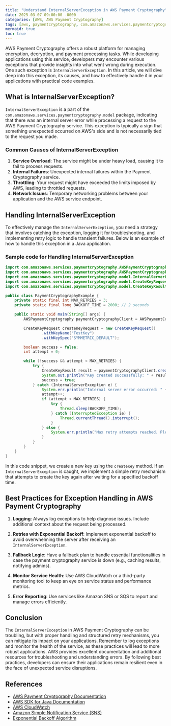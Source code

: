 ```yaml
---
title: "Understand InternalServerException in AWS Payment Cryptography"
date: 2025-03-07 09:00:00 -0000
categories: [AWS, AWS Payment Cryptography]
tags: [aws, paymentcryptography, com.amazonaws.services.paymentcryptography.model]
mermaid: true
toc: true
---
```



AWS Payment Cryptography offers a robust platform for managing encryption, decryption, and payment processing tasks. While developing applications using this service, developers may encounter various exceptions that provide insights into what went wrong during execution. One such exception is `InternalServerException`. In this article, we will dive deep into this exception, its causes, and how to effectively handle it in your applications with practical code examples.

## What is InternalServerException?

`InternalServerException` is a part of the `com.amazonaws.services.paymentcryptography.model` package, indicating that there was an internal server error while processing a request to the AWS Payment Cryptography service. This exception is typically a sign that something unexpected occurred on AWS's side and is not necessarily tied to the request you made.

### Common Causes of InternalServerException

1. **Service Overload**: The service might be under heavy load, causing it to fail to process requests.
2. **Internal Failures**: Unexpected internal failures within the Payment Cryptography service.
3. **Throttling**: Your request might have exceeded the limits imposed by AWS, leading to throttled requests.
4. **Network Issues**: Temporary networking problems between your application and the AWS service endpoint.

## Handling InternalServerException

To effectively manage the `InternalServerException`, you need a strategy that involves catching the exception, logging it for troubleshooting, and implementing retry logic to handle transient failures. Below is an example of how to handle this exception in a Java application.

### Sample code for Handling InternalServerException

```java
import com.amazonaws.services.paymentcryptography.AWSPaymentCryptography;
import com.amazonaws.services.paymentcryptography.AWSPaymentCryptographyClientBuilder;
import com.amazonaws.services.paymentcryptography.model.InternalServerException;
import com.amazonaws.services.paymentcryptography.model.CreateKeyRequest;
import com.amazonaws.services.paymentcryptography.model.CreateKeyResult;

public class PaymentCryptographyExample {
    private static final int MAX_RETRIES = 3;
    private static final long BACKOFF_TIME = 2000; // 2 seconds

    public static void main(String[] args) {
        AWSPaymentCryptography paymentCryptographyClient = AWSPaymentCryptographyClientBuilder.defaultClient();

        CreateKeyRequest createKeyRequest = new CreateKeyRequest()
                .withKeyName("TestKey")
                .withKeySpec("SYMMETRIC_DEFAULT");

        boolean success = false;
        int attempt = 0;

        while (!success && attempt < MAX_RETRIES) {
            try {
                CreateKeyResult result = paymentCryptographyClient.createKey(createKeyRequest);
                System.out.println("Key created successfully: " + result.getKeyArn());
                success = true;
            } catch (InternalServerException e) {
                System.err.println("Internal server error occurred: " + e.getMessage());
                attempt++;
                if (attempt < MAX_RETRIES) {
                    try {
                        Thread.sleep(BACKOFF_TIME);
                    } catch (InterruptedException ie) {
                        Thread.currentThread().interrupt();
                    }
                } else {
                    System.err.println("Max retry attempts reached. Please check the service status.");
                }
            }
        }
    }
}
```

In this code snippet, we create a new key using the `createKey` method. If an `InternalServerException` is caught, we implement a simple retry mechanism that attempts to create the key again after waiting for a specified backoff time.

## Best Practices for Exception Handling in AWS Payment Cryptography

1. **Logging**: Always log exceptions to help diagnose issues. Include additional context about the request being processed.
   
2. **Retries with Exponential Backoff**: Implement exponential backoff to avoid overwhelming the server after receiving an `InternalServerException`.

3. **Fallback Logic**: Have a fallback plan to handle essential functionalities in case the payment cryptography service is down (e.g., caching results, notifying admins).

4. **Monitor Service Health**: Use AWS CloudWatch or a third-party monitoring tool to keep an eye on service status and performance metrics.

5. **Error Reporting**: Use services like Amazon SNS or SQS to report and manage errors efficiently.

## Conclusion

The `InternalServerException` in AWS Payment Cryptography can be troubling, but with proper handling and structured retry mechanisms, you can mitigate its impact on your applications. Remember to log exceptions and monitor the health of the service, as these practices will lead to more robust applications. AWS provides excellent documentation and additional resources for troubleshooting and understanding errors. By following best practices, developers can ensure their applications remain resilient even in the face of unexpected service disruptions.

## References

- [AWS Payment Cryptography Documentation](https://docs.aws.amazon.com/payment-cryptography/latest/developerguide/what-is.html)
- [AWS SDK for Java Documentation](https://docs.aws.amazon.com/sdk-for-java/latest/developer-guide/home.html)
- [AWS CloudWatch](https://aws.amazon.com/cloudwatch/)
- [Amazon Simple Notification Service (SNS)](https://aws.amazon.com/sns/)
- [Exponential Backoff Algorithm](https://en.wikipedia.org/wiki/Exponential_backoff)